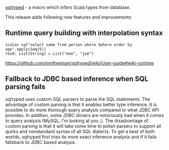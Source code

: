 [sqlτyped](https://github.com/jonifreeman/sqltyped) - a macro which infers Scala types from database.

This release adds following new features and improvements:

## Runtime query building with interpolation syntax

    scala> sql"select name from person where $where order by age".apply(Seq(5))
    res0: List[String] = List("moe", "joe")

https://github.com/jonifreeman/sqltyped/wiki/User-guide#wiki-runtime

## Fallback to JDBC based inference when SQL parsing fails

sqlτyped uses custom SQL parsers to parse the SQL statements. The advantage of custom parsing is that it enables better type inference. It is possible to do more thorough query analysis compared to what JDBC API provides. In addition, some JDBC drivers are notoriously bad when it comes to query analysis (MySQL, I'm looking at you ;). The disadvantage of custom parsing is that it will take some time to polish parsers to support all quirks and nonstandard syntax of all SQL dialects. To get a best of both worlds, sqlτyped first tries its more exact inference analysis and if it fails fallsback to JDBC based analysis.

